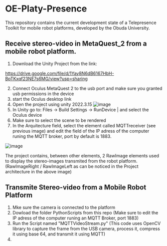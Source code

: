 # OE-Platy-Presence
This repository contains the current development state of a Telepresence Toolkit for mobile robot platforms, developed by the Obuda University. 

## Receive stereo-video in MetaQuest_2 from a mobile robot platform.



1. Download the Unity Project from the link: 

https://drive.google.com/file/d/1Yay8N6dB6167HbH-BpTKxqf23NE7s6MG/view?usp=sharing

2. Connect Oculus MetaQuest 2 to the usb port and make sure you granted usb permissions in the device
3. start the Oculus desktop link
4.  Open the project using unity 2022.3.15
   ![image](https://github.com/ricknoboa137/OE-Platy-Presence-/assets/45580543/ee550470-26d7-4c92-b97b-0c5f5d42abb8)
5. In Unity go to: Files -> Build Settings -> RunDevice | and select the Oculus device
6. Make sure to select the scene to be rendered
7. In the Arquitecture field, select the element called MQTTreceiver (see previous image) and edit the field of the IP adress of the computer runing the MQTT broker, port by default is 1883. 

![image](https://github.com/ricknoboa137/OE-Platy-Presence-/assets/45580543/d7d954e2-9bfe-4b45-bce5-5118b5cf7062)





The project contains, between other elements, 2 RawImage elements used to display the stereo-images transmited from the robot platform. (RawImageRight / RawImageLeft as can be noticed in the Project architecture in the above image)

## Transmite Stereo-video from a Mobile Robot Platform

1. Mke sure the camera is connected to the platform
2. Dowload the folder PythonScripts from this repo (Make sure to edit the IP adress of the computer runing an MQTT Broker, port 1883)
3. Run the Script named "MQTTVideoStream.py"
   (This code uses OpenCV library to capture the frame from the USB camera, process it, compress it using base 64, and transmit it using MQTT)
4. 
``` www
```
